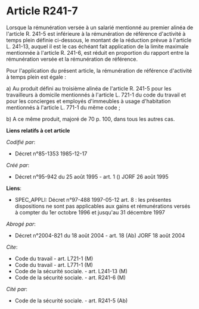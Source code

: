 # Article R241-7

Lorsque la rémunération versée à un salarié mentionné au premier alinéa de l'article R. 241-5 est inférieure à la
rémunération de référence d'activité à temps plein définie ci-dessous, le montant de la réduction prévue à l'article L.
241-13, auquel il est le cas échéant fait application de la limite maximale mentionnée à l'article R. 241-6, est réduit en
proportion du rapport entre la rémunération versée et la rémunération de référence.

Pour l'application du présent article, la rémunération de référence d'activité à temps plein est égale :

a) Au produit défini au troisième alinéa de l'article R. 241-5 pour les travailleurs à domicile mentionnés à l'article L.
721-1 du code du travail et pour les concierges et employés d'immeubles à usage d'habitation mentionnés à l'article L. 771-1
du même code ;

b) A ce même produit, majoré de 70 p. 100, dans tous les autres cas.

**Liens relatifs à cet article**

_Codifié par_:

  - Décret n°85-1353 1985-12-17

_Créé par_:

  - Décret n°95-942 du 25 août 1995 - art. 1 () JORF 26 août 1995

**Liens**:

  - SPEC_APPLI: Décret n°97-488 1997-05-12 art. 8 : les présentes dispositions ne sont pas applicables aux gains et rémunérations versés à compter du 1er octobre 1996 et jusqu'au 31 décembre 1997

_Abrogé par_:

  - Décret n°2004-821 du 18 août 2004 - art. 18 (Ab) JORF 18 août 2004

_Cite_:

  - Code du travail - art. L721-1 (M)
  - Code du travail - art. L771-1 (M)
  - Code de la sécurité sociale. - art. L241-13 (M)
  - Code de la sécurité sociale. - art. R241-6 (M)

_Cité par_:

  - Code de la sécurité sociale. - art. R241-5 (Ab)
